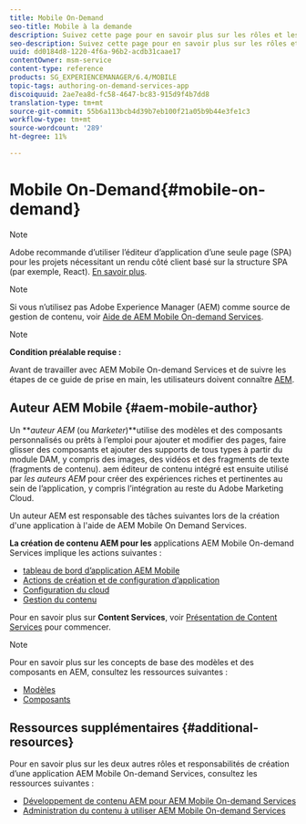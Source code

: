 ```yaml
---
title: Mobile On-Demand
seo-title: Mobile à la demande
description: Suivez cette page pour en savoir plus sur les rôles et les responsabilités de l'auteur AEM services à la demande pour mobiles.
seo-description: Suivez cette page pour en savoir plus sur les rôles et les responsabilités de l'auteur AEM services à la demande pour mobiles.
uuid: dd0184d8-1220-4f6a-96b2-acdb31caae17
contentOwner: msm-service
content-type: reference
products: SG_EXPERIENCEMANAGER/6.4/MOBILE
topic-tags: authoring-on-demand-services-app
discoiquuid: 2ae7ea8d-fc58-4647-bc83-915d9f4b7dd8
translation-type: tm+mt
source-git-commit: 55b6a113bcb4d39b7eb100f21a05b9b44e3fe1c3
workflow-type: tm+mt
source-wordcount: '289'
ht-degree: 11%

---
```



# Mobile On-Demand{#mobile-on-demand}

>[!NOTE]
>
>Adobe recommande d’utiliser l’éditeur d’application d’une seule page (SPA) pour les projets nécessitant un rendu côté client basé sur la structure SPA (par exemple, React). [En savoir plus](/help/sites-developing/spa-overview.md).

>[!NOTE]
>
>Si vous n’utilisez pas Adobe Experience Manager (AEM) comme source de gestion de contenu, voir [Aide de AEM Mobile On-demand Services](https://helpx.adobe.com/digital-publishing-solution/topics.html).

>[!NOTE]
>
>**Condition préalable requise :**
>
>Avant de travailler avec AEM Mobile On-demand Services et de suivre les étapes de ce guide de prise en main, les utilisateurs doivent connaître [AEM](/help/sites-deploying/deploy.md).

## Auteur AEM Mobile {#aem-mobile-author}

Un ***auteur AEM* (ou *Marketer*)**utilise des modèles et des composants personnalisés ou prêts à l’emploi pour ajouter et modifier des pages, faire glisser des composants et ajouter des supports de tous types à partir du module DAM, y compris des images, des vidéos et des fragments de texte (fragments de contenu). aem éditeur de contenu intégré est ensuite utilisé par *les auteurs AEM* pour créer des expériences riches et pertinentes au sein de l’application, y compris l’intégration au reste du Adobe Marketing Cloud.

Un auteur AEM est responsable des tâches suivantes lors de la création d&#39;une application à l&#39;aide de AEM Mobile On Demand Services.

**La création de contenu AEM pour les** applications AEM Mobile On-demand Services implique les actions suivantes :

* [tableau de bord d’application AEM Mobile](/help/mobile/mobile-apps-ondemand-application-dashboard.md)
* [Actions de création et de configuration d’application](/help/mobile/mobile-apps-ondemand-application-create-configure-action.md)
* [Configuration du cloud](/help/mobile/mobile-on-demand-associating-an-on-demand-app-to-cloud-configuration.md)
* [Gestion du contenu](/help/mobile/mobile-apps-ondemand-manage-content-ondemand.md)

Pour en savoir plus sur **Content Services**, voir [Présentation de Content Services](/help/mobile/develop-content-as-a-service.md) pour commencer.

>[!NOTE]
>
>Pour en savoir plus sur les concepts de base des modèles et des composants en AEM, consultez les ressources suivantes :
>
>* [Modèles](/help/sites-developing/templates.md)
>* [Composants](/help/sites-developing/components.md)

>



## Ressources supplémentaires {#additional-resources}

Pour en savoir plus sur les deux autres rôles et responsabilités de création d’une application AEM Mobile On-demand Services, consultez les ressources suivantes :

* [Développement de contenu AEM pour AEM Mobile On-demand Services](/help/mobile/aem-mobile-on-demand.md)
* [Administration du contenu à utiliser AEM Mobile On-demand Services](/help/mobile/aem-mobile.md)

